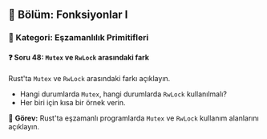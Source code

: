 ## 📗 Bölüm: Fonksiyonlar I  
### 🔹 Kategori: Eşzamanlılık Primitifleri  
#### ❓ Soru 48: `Mutex` ve `RwLock` arasındaki fark

Rust'ta `Mutex` ve `RwLock` arasındaki farkı açıklayın.

- Hangi durumlarda `Mutex`, hangi durumlarda `RwLock` kullanılmalı?
- Her biri için kısa bir örnek verin.

🔧 **Görev:** Rust'ta eşzamanlı programlarda `Mutex` ve `RwLock` kullanım alanlarını açıklayın.
